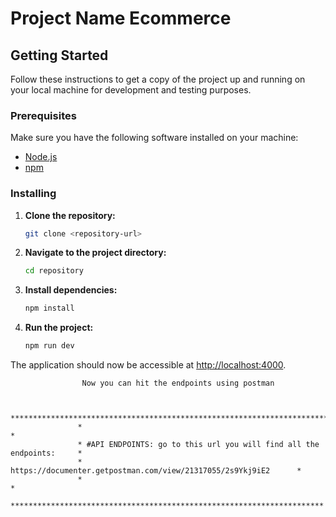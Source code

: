 # Project Name Ecommerce

## Getting Started

Follow these instructions to get a copy of the project up and running on your local machine for development and testing purposes.

### Prerequisites

Make sure you have the following software installed on your machine:

- [Node.js](https://nodejs.org/)
- [npm](https://www.npmjs.com/)

### Installing

1. **Clone the repository:**

    ```bash
    git clone <repository-url>
    ```

2. **Navigate to the project directory:**

    ```bash
    cd repository
    ```

3. **Install dependencies:**

    ```bash
    npm install
    ```


    

4. **Run the project:**

    ```bash
    npm run dev
    ```

The application should now be accessible at [http://localhost:4000](http://localhost:4000).

                    Now you can hit the endpoints using postman

              
                   ***********************************************************************
                   *                                                                     *
                   * #API ENDPOINTS: go to this url you will find all the endpoints:     *
                   *     https://documenter.getpostman.com/view/21317055/2s9Ykj9iE2      *
                   *                                                                     *
                   **********************************************************************